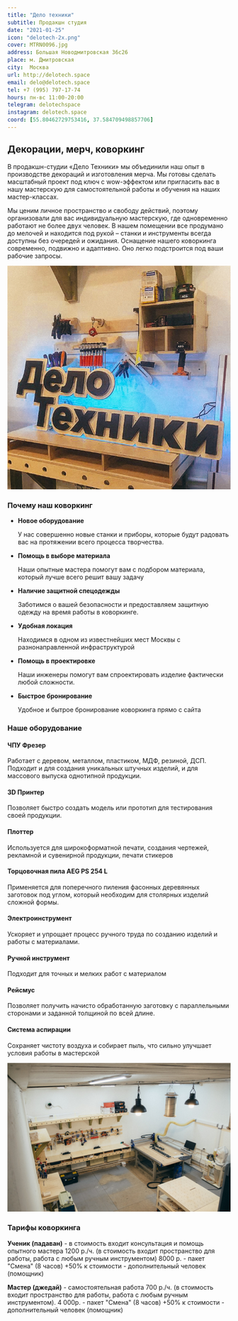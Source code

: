 ```yaml
---
title: "Дело техники"
subtitle: Продакшн студия
date: "2021-01-25"
icon: "delotech-2x.png"
cover: MTRN0096.jpg
address: Большая Новодмитровская 36c26 
place: м. Дмитровская
city:  Москва
url: http://delotech.space
email: delo@delotech.space
tel: +7 (995) 797-17-74 
hours: пн-вс 11:00-20:00 
telegram: delotechspace
instagram: delotech.space
coord: [55.80462729753416, 37.584709498857706]
---
```



## Декорации, мерч, коворкинг

В продакшн-студии «Дело Техники» мы объединили наш опыт в производстве декораций и изготовления мерча. Мы готовы сделать масштабный проект под ключ с wow-эффектом или пригласить вас в нашу мастерскую для самостоятельной работы и обучения на наших мастер-классах. 

Мы ценим личное пространство и свободу действий, поэтому организовали для вас индивидуальную мастерскую, где одновременно работают не более двух человек. В нашем помещении все продумано до мелочей и находится под рукой – станки и инструменты всегда доступны без очередей и ожидания. Оснащение нашего коворкинга современно, подвижно и адаптивно. Оно легко подстроится под ваши рабочие запросы.

![](./photo_2021-01-29_161.jpg)

### Почему наш коворкинг

- **Новое оборудование**

  У нас совершенно новые станки и приборы, которые будут радовать вас на протяжении всего процесса творчества.

- **Помощь в выборе материала**

  Наши опытные мастера помогут вам с подбором материала, который лучше всего решит вашу задачу

- **Наличие защитной спецодежды**

  Заботимся о вашей безопасности и предоставляем защитную одежду на время работы в коворкинге.

- **Удобная локация**

  Находимся в одном из известнейших мест Москвы с разнонаправленной инфраструктурой

- **Помощь в проектировке**

  Наши инженеры помогут вам спроектировать изделие фактически любой сложности.

- **Быстрое бронирование**

  Удобное и бытрое бронирование коворкинга прямо с сайта

### Наше оборудование

#### ЧПУ Фрезер

Работает с деревом, металлом, пластиком, МДФ, резиной, ДСП. Подходит и для создания уникальных штучных изделий, и для массового выпуска однотипной продукции.

#### 3D Принтер

Позволяет быстро создать модель или прототип для тестирования своей продукции.

#### Плоттер

Используется для широкоформатной печати, создания чертежей, рекламной и сувенирной продукции, печати стикеров

#### Торцовочная пила AEG PS 254 L

Применяется для поперечного пиления фасонных деревянных заготовок под углом, который необходим для столярных изделий сложной формы.

#### Электроинструмент

Ускоряет и упрощает процесс ручного труда по созданию изделий и работы с материалами.

#### Ручной инструмент

Подходит для точных и мелких работ с материалом

#### Рейсмус

Позволяет получить начисто обработанную заготовку с параллельными сторонами и заданной толщиной по всей длине.

#### Система аспирации

Сохраняет чистоту воздуха и собирает пыль, что сильно улучшает условия работы в мастерской

![](./MTRN0105.jpg)

### Тарифы коворкинга

**Ученик (падаван)** - в стоимость входит консультация и помощь опытного мастера 1200 р./ч. (в стоимость входит пространство для работы, работа с любым ручным инструментом) 8000 р. - пакет "Смена" (8 часов) +50% к стоимости - дополнительный человек (помощник)

**Мастер (джедай)** - самостоятельная работа 700 р./ч. (в стоимость входит пространство для работы, работа с любым ручным инструментом). 4 000р. - пакет "Смена" (8 часов) +50% к стоимости - дополнительный человек (помощник)

